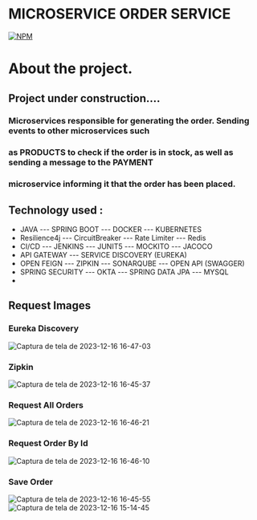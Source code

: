 # MICROSERVICE  ORDER SERVICE

[![NPM](https://img.shields.io/npm/l/react)](https://github.com/JoelMaciel/Product-Catalog/blob/readm/LICENCE)

# About the project.

## Project under construction....

### Microservices responsible for generating the order. Sending events to other microservices such
### as PRODUCTS to check if the order is in stock, as well as sending a message to the PAYMENT 
### microservice informing it that the order has been placed.

## Technology used :
-  JAVA ---  SPRING BOOT ---  DOCKER  ---   KUBERNETES
-  Resilience4j --- CircuitBreaker --- Rate Limiter --- Redis
-  CI/CD ---  JENKINS ---  JUNIT5 ---  MOCKITO --- JACOCO
-  API GATEWAY ---  SERVICE DISCOVERY (EUREKA)
-  OPEN FEIGN ---  ZIPKIN --- SONARQUBE ---  OPEN API (SWAGGER)
-  SPRING SECURITY --- OKTA --- SPRING DATA JPA --- MYSQL
-
## Request Images

### Eureka Discovery
![Captura de tela de 2023-12-16 16-47-03](https://github.com/JoelMaciel/E-commerce-ORDER-SERVICE/assets/77079093/2d30f253-cfe4-47e6-a539-48a7f139c381)
###  Zipkin
![Captura de tela de 2023-12-16 16-45-37](https://github.com/JoelMaciel/E-commerce-ORDER-SERVICE/assets/77079093/24bbd805-ad58-4780-9c95-07c1534cbe8e)

### Request All Orders
![Captura de tela de 2023-12-16 16-46-21](https://github.com/JoelMaciel/E-commerce-ORDER-SERVICE/assets/77079093/44446647-1ce6-48f2-841b-4be14d96fd75)

### Request Order By Id
![Captura de tela de 2023-12-16 16-46-10](https://github.com/JoelMaciel/E-commerce-ORDER-SERVICE/assets/77079093/f1073570-3e7d-415e-922b-716e0a769267)

### Save Order
![Captura de tela de 2023-12-16 16-45-55](https://github.com/JoelMaciel/E-commerce-ORDER-SERVICE/assets/77079093/445c8519-d2d7-4ef3-a7f5-592324f3b854)
![Captura de tela de 2023-12-16 15-14-45](https://github.com/JoelMaciel/E-commerce-ORDER-SERVICE/assets/77079093/8d15eaf3-06c7-4adb-b058-db842ee16108)
